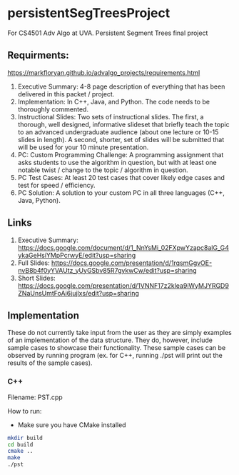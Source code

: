 # persistentSegTreesProject
For CS4501 Adv Algo at UVA. Persistent Segment Trees final project

## Requirments:
https://markfloryan.github.io/advalgo_projects/requirements.html
1) Executive Summary: 4-8 page description of everything that has been delivered in this packet / project.
2) Implementation: In C++, Java, and Python. The code needs to be thoroughly commented.
3) Instructional Slides: Two sets of instructional slides. The first, a thorough, well designed, informative slideset that briefly teach the topic to an advanced undergraduate audience (about one lecture or 10-15 slides in length). A second, shorter, set of slides will be submitted that will be used for your 10 minute presentation.
4) PC: Custom Programming Challenge: A programming assignment that asks students to use the algorithm in question, but with at least one notable twist / change to the topic / algorithm in question.
5) PC Test Cases: At least 20 test cases that cover likely edge cases and test for speed / efficiency.
6) PC Solution: A solution to your custom PC in all three languages (C++, Java, Python).

## Links
1) Executive Summary: https://docs.google.com/document/d/1_NnYsMi_02FXpwYzapc8alG_G4ykaGeHsiYMpPcrwyE/edit?usp=sharing
2) Full Slides: https://docs.google.com/presentation/d/1rqsmGgvOE-nvB8b4f0yYVAUtz_yUyGSbv85R7gykwCw/edit?usp=sharing
3) Short Slides: https://docs.google.com/presentation/d/1VNNF17z2klea9iWyMJYRGD9ZNaUnsUmtFoAi6jujlxs/edit?usp=sharing

## Implementation

These do not currently take input from the user as they are simply examples of an implementation of the data structure.
They do, however, include sample cases to showcase their functionality. These sample cases can be observed by running
program (ex. for C++, running ./pst will print out the results of the sample cases).

### C++
Filename: PST.cpp

How to run:
- Make sure you have CMake installed
```bash
mkdir build
cd build
cmake ..
make
./pst
```
